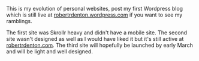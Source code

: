 This is my evolution of personal websites, post my first Wordpress blog which is still live at <a href="http://robertrdenton.wordpress.com">robertrdenton.wordpress.com</a> if you want to see my ramblings.

The first site was Skrollr heavy and didn't have a mobile site.
The second site wasn't designed as well as I would have liked it but it's still active at <a href="http://www.robertrdenton.com">robertrdenton.com</a>.
The third site will hopefully be launched by early March and will be light and well designed.
